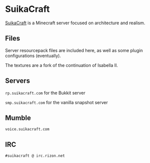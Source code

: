 # SuikaCraft

[SuikaCraft](http://suikacraft.com) is a Minecraft server focused on architecture and realism.

## Files

Server resourcepack files are included here, as well as some plugin configurations (eventually).

The textures are a fork of the continuation of Isabella II.

## Servers

`rp.suikacraft.com` for the Bukkit server

`smp.suikacraft.com` for the vanilla snapshot server

## Mumble

`voice.suikacraft.com`

## IRC

`#suikacraft @ irc.rizon.net`
